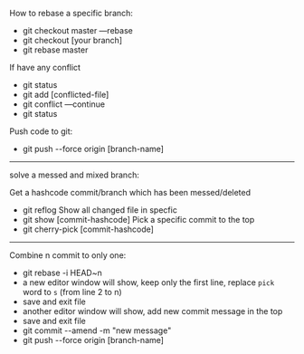 How to rebase a specific branch:
- git checkout master —rebase
- git checkout [your branch]
- git rebase master

If have any conflict
- git status
- git add [conflicted-file]
- git conflict —continue
- git status

Push code to git:
- git push --force origin [branch-name]


------
solve a messed and mixed branch:

Get a hashcode commit/branch which has been messed/deleted
- git reflog
Show all changed file in specfic
- git show [commit-hashcode]
Pick a specific commit to the top
- git cherry-pick [commit-hashcode]


------
Combine n commit to only one:
- git rebase -i HEAD~n
- a new editor window will show, keep only the first line, replace `pick` word to `s` (from line 2 to n)
- save and exit file
- another editor window will show, add new commit message in the top
- save and exit file
- git commit --amend -m "new message"
- git push --force origin [branch-name]
